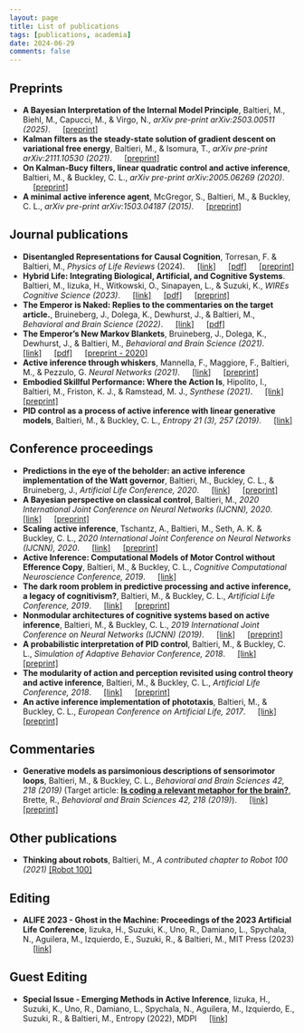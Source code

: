 ```yaml
---
layout: page
title: List of publications
tags: [publications, academia]
date: 2024-06-29
comments: false
---
```


<!-- ## Currently in preparation
- **Modularity, the separation principle and active inference**, Baltieri M. and Buckley C. L., (in prep.) 
- **A ladder of uncertainty: models of perception and behaviour for increasingly complex environments**, Baltieri M., Seth. A.K., Roseboom W. (in prep.) -->

## Preprints
- **A Bayesian Interpretation of the Internal Model Principle**, Baltieri, M., Biehl, M., Capucci, M., & Virgo, N., *arXiv pre-print arXiv:2503.00511 (2025)*. &emsp; [[preprint]](https://arxiv.org/abs/2503.00511)
- **Kalman filters as the steady-state solution of gradient descent on variational free energy**, Baltieri, M., & Isomura, T., *arXiv pre-print arXiv:2111.10530 (2021)*. &emsp; [[preprint]](https://arxiv.org/abs/2111.10530)
- **On Kalman-Bucy filters, linear quadratic control and active inference**, Baltieri, M., & Buckley, C. L., *arXiv pre-print arXiv:2005.06269 (2020)*. &emsp; [[preprint]](https://arxiv.org/abs/2005.06269)
- **A minimal active inference agent**, McGregor, S., Baltieri, M., & Buckley, C. L., *arXiv pre-print arXiv:1503.04187 (2015)*. &emsp; [[preprint]](https://arxiv.org/pdf/1503.04187.pdf)

## Journal publications
- **Disentangled Representations for Causal Cognition**, Torresan, F. & Baltieri, M., *Physics of Life Reviews* (2024). &emsp; [[link]](https://doi.org/10.1016/j.plrev.2024.10.003) &emsp; [[pdf]](/assets/pdf/DisentanglementCausalCognition.pdf) &emsp; [[preprint]](https://arxiv.org/abs/2407.00744)
- **Hybrid Life: Integrating Biological, Artificial, and Cognitive Systems**. Baltieri, M., Iizuka, H., Witkowski, O., Sinapayen, L., & Suzuki, K., *WIREs Cognitive Science (2023)*. &emsp; [[link]](https://doi.org/10.1002/wcs.1662) &emsp; [[pdf]](/assets/pdf/HybridLifeWIREs.pdf) &emsp; [[preprint]](https://arxiv.org/abs/2212.00285)
- **The Emperor is Naked: Replies to the commentaries on the target article.**, Bruineberg, J., Dolega, K., Dewhurst, J., & Baltieri, M., *Behavioral and Brain Science (2022)*. &emsp; [[link]](https://doi.org/10.1017/S0140525X22000656) &emsp; [[pdf]](/assets/pdf/EmperorNaked.pdf)
- **The Emperor’s New Markov Blankets**, Bruineberg, J., Dolega, K., Dewhurst, J., & Baltieri, M., *Behavioral and Brain Science (2021)*. &emsp; [[link]](https://doi.org/10.1017/S0140525X21002351) &emsp; [[pdf]](/assets/pdf/EmperorMarkovBlankets.pdf) &emsp; [[preprint - 2020]](https://www.researchgate.net/publication/346560958_The_Emperor's_New_Markov_Blankets)
- **Active inference through whiskers**, Mannella, F., Maggiore, F., Baltieri, M., & Pezzulo, G. *Neural Networks (2021)*. &emsp; [[link]](https://www.sciencedirect.com/science/article/abs/pii/S0893608021003506) &emsp; [[preprint]](https://www.biorxiv.org/content/10.1101/2021.07.16.452665v2)
- **Embodied Skillful Performance: Where the Action Is**, Hipolito, I., Baltieri, M., Friston, K. J., & Ramstead, M. J., *Synthese (2021)*. &emsp; [[link]](https://link.springer.com/article/10.1007/s11229-020-02986-5) &emsp; [[preprint]](http://philsci-archive.pitt.edu/18121/)
- **PID control as a process of active inference with linear generative models**, Baltieri, M., & Buckley, C. L., *Entropy 21 (3), 257 (2019)*. &emsp; [[link]](https://www.mdpi.com/1099-4300/21/3/257)


## Conference proceedings
- **Predictions in the eye of the beholder: an active inference implementation of the Watt governor**, Baltieri, M., Buckley, C. L., & Bruineberg, J., *Artificial Life Conference, 2020*. &emsp; [[link]](https://www.mitpressjournals.org/doi/abs/10.1162/isal_a_00288) &emsp; [[preprint]](https://arxiv.org/abs/2006.11495)
- **A Bayesian perspective on classical control**, Baltieri, M., *2020 International Joint Conference on Neural Networks (IJCNN), 2020*. &emsp; [[link]](https://ieeexplore.ieee.org/document/9206617) &emsp; [[preprint]](https://arxiv.org/abs/2004.10288)
- **Scaling active inference**, Tschantz, A., Baltieri, M., Seth, A. K. & Buckley, C. L., *2020 International Joint Conference on Neural Networks (IJCNN), 2020*. &emsp; [[link]](https://ieeexplore.ieee.org/document/9207382) &emsp; [[preprint]](https://arxiv.org/abs/1911.10601)
- **Active Inference: Computational Models of Motor Control without Efference Copy**, Baltieri, M., & Buckley, C. L., *Cognitive Computational Neuroscience Conference, 2019*. &emsp; [[link]](https://ccneuro.org/2019/Papers/ViewPapers.asp?PaperNum=1144)
- **The dark room problem in predictive processing and active inference, a legacy of cognitivism?**, Baltieri, M., & Buckley, C. L., *Artificial Life Conference, 2019*. &emsp; [[link]](https://www.mitpressjournals.org/doi/abs/10.1162/isal_a_00137) &emsp; [[preprint]](https://psyarxiv.com/p4z8f/)
- **Nonmodular architectures of cognitive systems based on active inference**, Baltieri, M., & Buckley, C. L., *2019 International Joint Conference on Neural Networks (IJCNN) (2019)*. &emsp; [[link]](https://ieeexplore.ieee.org/document/8852048) &emsp; [[preprint]](https://arxiv.org/abs/1903.09542)
- **A probabilistic interpretation of PID control**, Baltieri, M., & Buckley, C. L., *Simulation of Adaptive Behavior Conference, 2018*. &emsp; [[link]](https://link.springer.com/chapter/10.1007/978-3-319-97628-0_2) &emsp; [[preprint]](https://www.biorxiv.org/content/10.1101/284562v2)
- **The modularity of action and perception revisited using control theory and active inference**, Baltieri, M., & Buckley, C. L., *Artificial Life Conference, 2018*. &emsp; [[link]](https://www.mitpressjournals.org/doi/abs/10.1162/isal_a_00031) &emsp; [[preprint]](https://arxiv.org/abs/1806.02649)
- **An active inference implementation of phototaxis**, Baltieri, M., & Buckley, C. L., *European Conference on Artificial Life, 2017*. &emsp; [[link]](https://www.mitpressjournals.org/doi/abs/10.1162/isal_a_011) &emsp; [[preprint]](https://arxiv.org/abs/1707.01806)

## Commentaries
- **Generative models as parsimonious descriptions of sensorimotor loops**, Baltieri, M., & Buckley, C. L., *Behavioral and Brain Sciences 42, 218 (2019)* (Target article: **[Is coding a relevant metaphor for the brain?](cambridge.org/core/journals/behavioral-and-brain-sciences/article/is-coding-a-relevant-metaphor-for-the-brain/D578626E4888193FFFAE5B6E2C37E052)**, Brette, R., *Behavioral and Brain Sciences 42, 218 (2019)*). &emsp; [[link]]((https://www.cambridge.org/core/journals/behavioral-and-brain-sciences/article/generative-models-as-parsimonious-descriptions-of-sensorimotor-loops/0345874F123418BEE102A90E4ADA5E5B)) &emsp; [[preprint]](https://arxiv.org/abs/1904.12937)


## Other publications
- **Thinking about robots**, Baltieri, M., *A contributed chapter to Robot 100 (2021)* [[Robot 100]]((https://www.robot100.cz/book))

## Editing
- **ALIFE 2023 - Ghost in the Machine: Proceedings of the 2023 Artificial Life Conference**, Iizuka, H., Suzuki, K., Uno, R., Damiano, L., Spychala, N., Aguilera, M., Izquierdo, E., Suzuki, R., & Baltieri, M., MIT Press (2023) &emsp; [[link]](https://direct.mit.edu/isal/isal/volume/35)


## Guest Editing
- **Special Issue - Emerging Methods in Active Inference**, Iizuka, H., Suzuki, K., Uno, R., Damiano, L., Spychala, N., Aguilera, M., Izquierdo, E., Suzuki, R., & Baltieri, M., Entropy (2022), MDPI &emsp; [[link]](https://www.mdpi.com/journal/entropy/special_issues/active_inference)